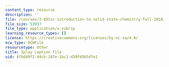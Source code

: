 ```yaml
---
content_type: resource
description: ''
file: /courses/3-091sc-introduction-to-solid-state-chemistry-fall-2010/4fbd09f244cb187e1bc1d30fd565dfe1_2Q_fna3TTbs.srt
file_size: 53937
file_type: application/x-subrip
learning_resource_types: []
license: https://creativecommons.org/licenses/by-nc-sa/4.0/
ocw_type: OCWFile
resourcetype: Other
title: 3play caption file
uid: 4fbd09f2-44cb-187e-1bc1-d30fd565dfe1
---
```

